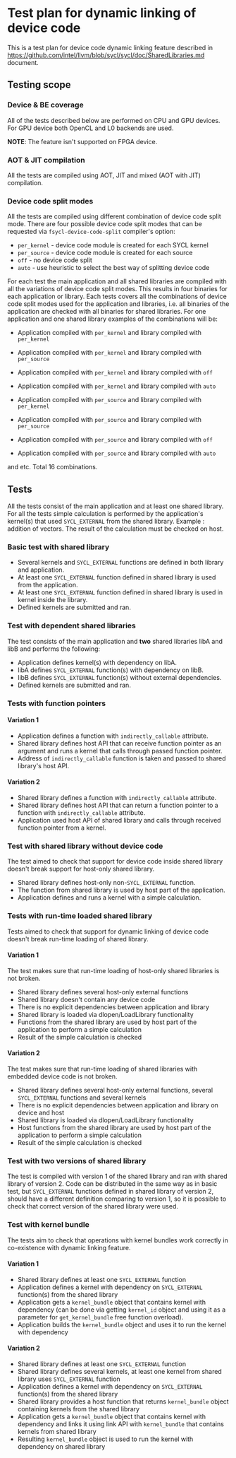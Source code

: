 # Test plan for dynamic linking of device code

This is a test plan for device code dynamic linking feature described in
https://github.com/intel/llvm/blob/sycl/sycl/doc/SharedLibraries.md document.

## Testing scope

### Device & BE coverage

All of the tests described below are performed on CPU and GPU devices.
For GPU device both OpenCL and L0 backends are used.

**NOTE**: The feature isn't supported on FPGA device.

### AOT & JIT compilation

All the tests are compiled using AOT, JIT and mixed (AOT with JIT) compilation.

### Device code split modes

All the tests are compiled using different combination of device code split
mode.
There are four possible device code split modes that can be requested via
`fsycl-device-code-split` compiler's option:
- `per_kernel` - device code module is created for each SYCL kernel
- `per_source` - device code module is created for each source
- `off` - no device code split
- `auto` - use heuristic to select the best way of splitting device code

For each test the main application and all shared libraries are compiled with
all the variations of device code split modes. This results in four binaries for
each application or library.
Each tests covers all the combinations of device code split modes used for
the application and libraries, i.e. all binaries of the application are checked
with all binaries for shared libraries.
For one application and one shared library examples of the combinations will be:
- Application compiled with `per_kernel` and library compiled with `per_kernel`
- Application compiled with `per_kernel` and library compiled with `per_source`
- Application compiled with `per_kernel` and library compiled with `off`
- Application compiled with `per_kernel` and library compiled with `auto`

- Application compiled with `per_source` and library compiled with `per_kernel`
- Application compiled with `per_source` and library compiled with `per_source`
- Application compiled with `per_source` and library compiled with `off`
- Application compiled with `per_source` and library compiled with `auto`

and etc. Total 16 combinations.

## Tests

All the tests consist of the main application and at least one shared library.
For all the tests simple calculation is performed by the application's kernel(s)
that used `SYCL_EXTERNAL` from the shared library. Example : addition of
vectors.
The result of the calculation must be checked on host.

### Basic test with shared library

- Several kernels and `SYCL_EXTERNAL` functions are defined in both library and
  application.
- At least one `SYCL_EXTERNAL` function defined in shared library is used from
  the application.
- At least one `SYCL_EXTERNAL` function defined in shared library is used in
  kernel inside the library.
- Defined kernels are submitted and ran.

### Test with dependent shared libraries

The test consists of the main application and **two** shared libraries libA and
libB and performs the following:
- Application defines kernel(s) with dependency on libA.
- libA defines `SYCL_EXTERNAL` function(s) with dependency on libB.
- libB defines `SYCL_EXTERNAL` function(s) without external dependencies.
- Defined kernels are submitted and ran.

### Tests with function pointers

#### Variation 1

- Application defines a function with `indirectly_callable` attribute.
- Shared library defines host API that can receive function pointer as an
  argument and runs a kernel that calls through passed function pointer.
- Address of `indirectly_callable` function is taken and passed to shared
  library's host API.

#### Variation 2

- Shared library defines a function with `indirectly_callable` attribute.
- Shared library defines host API that can return a function pointer to
  a function with `indirectly_callable` attribute.
- Application used host API of shared library and calls through received
  function pointer from a kernel.

### Test with shared library without device code

The test aimed to check that support for device code inside shared library
doesn't break support for host-only shared library.

- Shared library defines host-only non-`SYCL_EXTERNAL` function.
- The function from shared library is used by host part of the application.
- Application defines and runs a kernel with a simple calculation.

### Tests with run-time loaded shared library

Tests aimed to check that support for dynamic linking of device code doesn't
break run-time loading of shared library.

#### Variation 1

The test makes sure that run-time loading of host-only shared libraries is
not broken.

- Shared library defines several host-only external functions
- Shared library doesn't contain any device code
- There is no explicit dependencies between application and library
- Shared library is loaded via dlopen/LoadLibrary functionality
- Functions from the shared library are used by host part of the application
  to perform a simple calculation
- Result of the simple calculation is checked

#### Variation 2

The test makes sure that run-time loading of shared libraries with embedded
device code is not broken.

- Shared library defines several host-only external functions, several
  `SYCL_EXTERNAL` functions and several kernels
- There is no explicit dependencies between application and library on
  device and host
- Shared library is loaded via dlopen/LoadLibrary functionality
- Host functions from the shared library are used by host part of the
  application to perform a simple calculation
- Result of the simple calculation is checked

### Test with two versions of shared library

The test is compiled with version 1 of the shared library and ran with
shared library of version 2.
Code can be distributed in the same way as in basic test, but `SYCL_EXTERNAL`
functions defined in shared library of version 2, should have a different
definition comparing to version 1, so it is possible to check that correct
version of the shared library were used.

### Test with kernel bundle

The tests aim to check that operations with kernel bundles work correctly in
co-existence with dynamic linking feature.

#### Variation 1

- Shared library defines at least one `SYCL_EXTERNAL` function
- Application defines a kernel with dependency on `SYCL_EXTERNAL` function(s)
  from the shared library
- Application gets a `kernel_bundle` object that contains kernel with
  dependency (can be done via getting `kernel_id` object and using it as a
  parameter for `get_kernel_bundle` free function overload).
- Application builds the `kernel_bundle` object and uses it to run the kernel
  with dependency

#### Variation 2

- Shared library defines at least one `SYCL_EXTERNAL` function
- Shared library defines several kernels, at least one kernel from shared
  library uses `SYCL_EXTERNAL` function
- Application defines a kernel with dependency on `SYCL_EXTERNAL` function(s)
  from the shared library
- Shared library provides a host function that returns `kernel_bundle` object
  containing kernels from the shared library
- Application gets a `kernel_bundle` object that contains kernel with
  dependency and links it using link API with `kernel_bundle` that contains
  kernels from shared library
- Resulting `kernel_bundle` object is used to run the kernel with dependency
  on shared library
